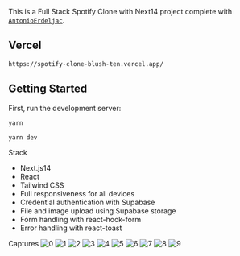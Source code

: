 This is a Full Stack Spotify Clone with Next14 project complete with [`AntonioErdeljac`](https://github.com/AntonioErdeljac/next13-spotify/tree/master).

## Vercel

```
https://spotify-clone-blush-ten.vercel.app/
```

## Getting Started

First, run the development server:

```bash
yarn

yarn dev
```

Stack

- Next.js14
- React
- Tailwind CSS
- Full responsiveness for all devices
- Credential authentication with Supabase
- File and image upload using Supabase storage
- Form handling with react-hook-form
- Error handling with react-toast

Captures
![0](/captures/Snipaste1.jpg)
![1](/captures/Snipaste2.jpg)
![2](/captures/Snipaste3.jpg)
![3](/captures/Snipaste4.jpg)
![4](/captures/Snipaste5.jpg)
![5](/captures/Snipaste6.jpg)
![6](/captures/Snipaste7.jpg)
![7](/captures/Snipaste8.jpg)
![8](/captures/Snipaste9.jpg)
![9](/captures/Snipaste10.jpg)

